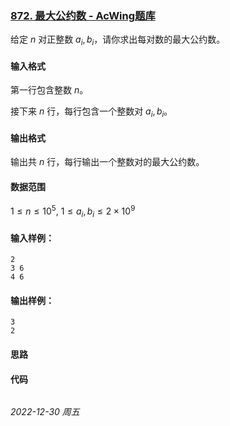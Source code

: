 ### [872. 最大公约数 - AcWing题库](https://www.acwing.com/problem/content/874/)

给定 $n$ 对正整数 $a_i,b_i$，请你求出每对数的最大公约数。

#### 输入格式

第一行包含整数 $n$。

接下来 $n$ 行，每行包含一个整数对 $a_i,b_i$。

#### 输出格式

输出共 $n$ 行，每行输出一个整数对的最大公约数。

#### 数据范围

$1 \leq n \leq 10^5,$
$1 \leq a_i,b_i \leq 2 \times 10^9$

#### 输入样例：

```
2
3 6
4 6
```

#### 输出样例：

```
3
2
```

#### 思路



#### 代码

```cpp
```


*2022-12-30 周五*